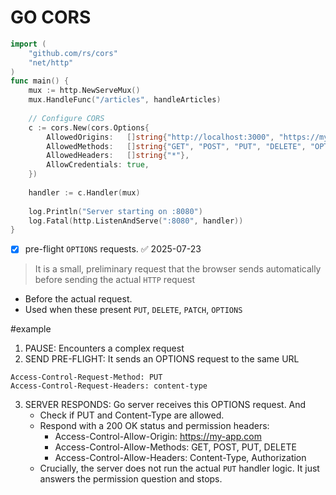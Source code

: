 # GO CORS
```go
import (
    "github.com/rs/cors"
    "net/http"
)
func main() {
    mux := http.NewServeMux()
    mux.HandleFunc("/articles", handleArticles)
    
    // Configure CORS
    c := cors.New(cors.Options{
        AllowedOrigins:   []string{"http://localhost:3000", "https://myapp.com"},
        AllowedMethods:   []string{"GET", "POST", "PUT", "DELETE", "OPTIONS"},
        AllowedHeaders:   []string{"*"},
        AllowCredentials: true,
    })
    
    handler := c.Handler(mux)
    
    log.Println("Server starting on :8080")
    log.Fatal(http.ListenAndServe(":8080", handler))
}
```

- [x] pre-flight `OPTIONS` requests. ✅ 2025-07-23

>  It is a small, preliminary request that the browser sends  automatically before sending the actual `HTTP` request
- Before the actual request. 
- Used when these present `PUT`, `DELETE`, `PATCH`, `OPTIONS`

#example 
1. PAUSE: Encounters a complex request 
2.  SEND PRE-FLIGHT:  It sends an OPTIONS request to the same URL

```
Access-Control-Request-Method: PUT
Access-Control-Request-Headers: content-type
```
3. SERVER RESPONDS: Go server receives this OPTIONS request. And 
      * Check if PUT and Content-Type are allowed.
      * Respond with a 200 OK status and permission headers:
          * Access-Control-Allow-Origin: https://my-app.com
          * Access-Control-Allow-Methods: GET, POST, PUT, DELETE
          * Access-Control-Allow-Headers: Content-Type, Authorization
      * Crucially, the server does not run the actual `PUT` handler logic. It just
        answers the permission question and stops.
